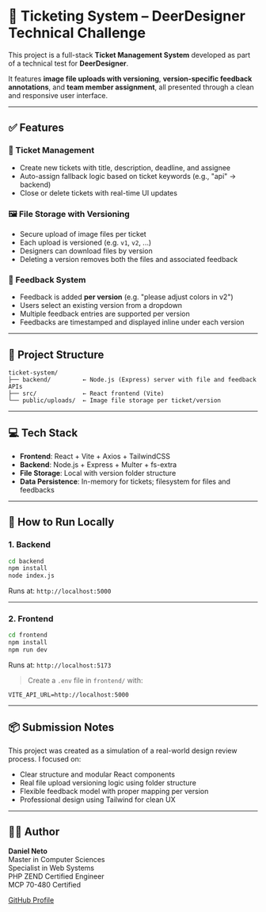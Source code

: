 # 🦌 Ticketing System – DeerDesigner Technical Challenge

This project is a full-stack **Ticket Management System** developed as part of a technical test for **DeerDesigner**.

It features **image file uploads with versioning**, **version-specific feedback annotations**, and **team member assignment**, all presented through a clean and responsive user interface.

---

## ✅ Features

### 🎫 Ticket Management
- Create new tickets with title, description, deadline, and assignee
- Auto-assign fallback logic based on ticket keywords (e.g., "api" → backend)
- Close or delete tickets with real-time UI updates

### 🖼 File Storage with Versioning
- Secure upload of image files per ticket
- Each upload is versioned (e.g. `v1`, `v2`, ...)
- Designers can download files by version
- Deleting a version removes both the files and associated feedback

### 💬 Feedback System
- Feedback is added **per version** (e.g. "please adjust colors in v2")
- Users select an existing version from a dropdown
- Multiple feedback entries are supported per version
- Feedbacks are timestamped and displayed inline under each version

---

## 📁 Project Structure

```
ticket-system/
├── backend/         ← Node.js (Express) server with file and feedback APIs
├── src/             ← React frontend (Vite)
└── public/uploads/  ← Image file storage per ticket/version
```

---

## 💻 Tech Stack

- **Frontend**: React + Vite + Axios + TailwindCSS
- **Backend**: Node.js + Express + Multer + fs-extra
- **File Storage**: Local with version folder structure
- **Data Persistence**: In-memory for tickets; filesystem for files and feedbacks

---

## 🚀 How to Run Locally

### 1. Backend

```bash
cd backend
npm install
node index.js
```

Runs at: `http://localhost:5000`

---

### 2. Frontend

```bash
cd frontend
npm install
npm run dev
```

Runs at: `http://localhost:5173`

> Create a `.env` file in `frontend/` with:

```
VITE_API_URL=http://localhost:5000
```

---

## 📦 Submission Notes

This project was created as a simulation of a real-world design review process. I focused on:

- Clear structure and modular React components
- Real file upload versioning logic using folder structure
- Flexible feedback model with proper mapping per version
- Professional design using Tailwind for clean UX

---

## 👨‍💻 Author

**Daniel Neto**  
Master in Computer Sciences  
Specialist in Web Systems  
PHP ZEND Certified Engineer  
MCP 70-480 Certified  

[GitHub Profile](https://github.com/DanielnetoDotCom)
```